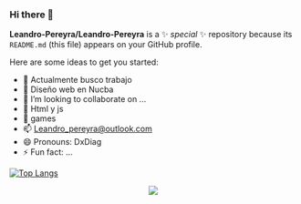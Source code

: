 ### Hi there 👋


**Leandro-Pereyra/Leandro-Pereyra** is a ✨ _special_ ✨ repository because its `README.md` (this file) appears on your GitHub profile.

Here are some ideas to get you started:

- 🔭 Actualmente busco trabajo
- 🌱 Diseño web en Nucba
- 👯 I’m looking to collaborate on ...
- 🤔 Html y js
- 💬 games
- 📫 Leandro_pereyra@outlook.com
- 😄 Pronouns: DxDiag
- ⚡ Fun fact: ...

[![Top Langs](https://github-readme-stats.vercel.app/api/top-langs/?username=jpromanonet&bg_color=000000&text_color=FFFFFF&title_color=159E4A&langs_count=10&card_width=1000&layout=compact)](https://github.com/Leandro-Pereyra/github-readme-stats)

<p align="center"><img src="https://github-readme-stats.vercel.app/api?username=Leandro-Pereyra&&show_icons=true&title_color=00fa9a&icon_color=00c87b&text_color=00fa9a&bg_color=191919&count_private=true"></p> 

